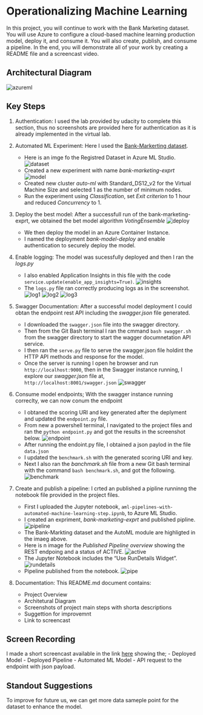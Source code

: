 # Operationalizing Machine Learning

In this project, you will continue to work with the Bank Marketing dataset. You will use Azure to configure a cloud-based machine learning production model, deploy it, and consume it. You will also create, publish, and consume a pipeline. In the end, you will demonstrate all of your work by creating a README file and a screencast video.

## Architectural Diagram
![azureml](screenshots/azureml_architecture.png)

## Key Steps

1. Authentication: I used the lab provided by udacity to complete this section, thus no screenshots are provided here for authentication as it is already implemented in the virtual lab.

2. Automated ML Experiment: Here I used the [Bank-Markerting dataset](https://automlsamplenotebookdata.blob.core.windows.net/automl-sample-notebook-data/bankmarketing_train.csv).

    - Here is an imge fo the Registred Dataset in Azure ML Studio. ![dataset](screenshots/dataset.JPG)
    - Created a new experiment with name *bank-marketing-exprt* ![model](screenshots/complete_run.JPG)
    - Created new cluster *auto-ml* with Standard_DS12_v2 for the Virtual Machine Size and selected 1 as the number of minimum nodes.
    - Run the experiment using *Classification*, set *Exit criterion* to 1 hour and reduced *Concurrency* to 1.

3. Deploy the best model: After a successfull run of the bank-marketing-exprt, we obtained the bet model algorithm *VotingEnsemble* ![deploy](screenshots/deployment.JPG)
    - We then deploy the model in an Azure Container Instance.
    - I named the deployment *bank-model-deploy* and enable authentication to securely deploy the model.
4. Enable logging: The model was sucessfully deployed and then I ran the *logs.py*
    - I also enabled Application Insights in this file with the code `service.update(enable_app_insights=True)`. ![insights](screenshots/AppInsights.JPG)
    - The `logs.py` file ran correctly producing logs as in the screenshot.
    ![log1](screenshots/logs.JPG) ![log2](screenshots/logs2.JPG) ![log3](screenshots/logs3.JPG)
 
5. Swagger Documentation: After a successful model deployment I could obtan the endpoint rest API including the *swagger.json* file generated.
    - I downloaded the `swagger.json` file into the swagger directory.
    - Then from the Git Bash terminal I ran the cmmand `bash swagger.sh` from the swagger directory to start the wagger documnetation API service.
    - I then ran the `serve.py` file to serve the swagger.json file holdint the HTTP API methods and response for the model.
    - Once the server is running I open he browser and run `http://localhost:9000`, then in the Swagger instance running, I explore our *swagger.json* file at, `http://localhost:8001/swagger.json`
    ![swagger](screenshots/swagger.JPG)

6. Consume model endpoints; With the swagger instance running correclty, we can now conum the endpoint
    - I obtaned the scoring URI and key generated after the deplyment and updated the `endpoint.py` file.
    - From new a powershell terminal, I navigated to the project files and ran the `python endpoint.py`  and got the results in the screenshot below. 
    ![endpoint](screenshots/endpoint.JPG)
    - After running the endoint.py file, I obtained a json paylod in the file `data.json`
    - I updated the `benchmark.sh` with the generated scoring URI and key.
    - Next I also ran the *banchmark.sh* file from a new Git bash terminal with the command `bash benchmark.sh`, and got the following.
    ![benchmark](screenshots/benchmark.jpg)

7. Create and publish a pipeline: I crted an published a pipline  runninng the notebook file provided in the project files.
    - First I uploaded the Jupyter notebook, `aml-pipelines-with-automated-machine-learning-step.ipynb`, to Azure ML Studio.
    - I created an expriment, *bank-marketing-exprt* and published pipline. ![pipeline](screenshots/pipeline_complete.JPG)
    - The Bank-Markting dataset and the AutoML module are highligted in the imaeg above. 
    - Here is n image for the *Published Pipeline overview* showing the REST endpoing and a status of ACTIVE. ![active](screenshots/pipeline_endpint.JPG)
    - The Jupyter Notebook includes the “Use RunDetails Widget”. ![rundetails](screenshots/run_details.JPG)
    - Pipeline published from the notebook. ![pipe](screenshots/pipe.JPG)

8. Documentation: This README.md document contains:
    - Project Overview
    - Architetural Diagram
    - Screenshots of project main steps with shorta descriptions
    - Suggettion for improvemnt
    - Link to screencast

## Screen Recording
I made a short screencast available in the link [here](https://youtu.be/yTN2xGAwhRw) showing the; 
    - Deployed Model
    - Deployed Pipeline
    - Automated ML Model
    - API request to the endpoint with json payload.

## Standout Suggestions
To improve for future us, we can get more data sameple point for the dataset to enhance the model.
